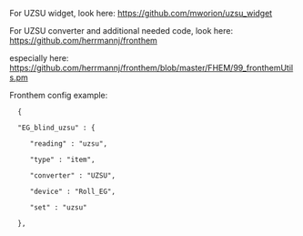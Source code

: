 For UZSU widget, look here: https://github.com/mworion/uzsu_widget

For UZSU converter and additional needed code, look here: https://github.com/herrmannj/fronthem

especially here: https://github.com/herrmannj/fronthem/blob/master/FHEM/99_fronthemUtils.pm

Fronthem config example:

      {
      
      "EG_blind_uzsu" : {
      
         "reading" : "uzsu",
         
         "type" : "item",
         
         "converter" : "UZSU",
         
         "device" : "Roll_EG",
         
         "set" : "uzsu"
         
      },
